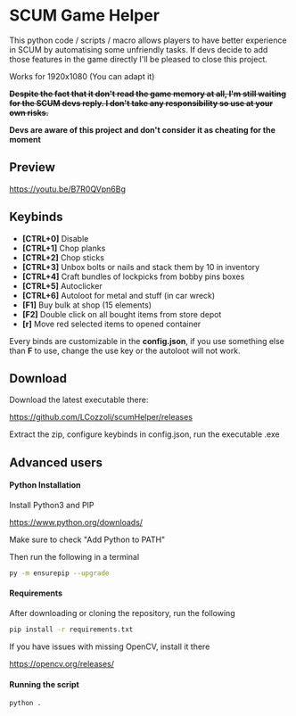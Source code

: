 # SCUM Game Helper

This python code / scripts / macro allows players to have better experience in SCUM by automatising some unfriendly tasks. If devs decide to add those features in the game directly I'll be pleased to close this project.

Works for 1920x1080 (You can adapt it)

~~**Despite the fact that it don't read the game memory at all, I'm still waiting for the SCUM devs reply. I don't take any responsibility so use at your own risks.**~~

**Devs are aware of this project and don't consider it as cheating for the moment**

## Preview

https://youtu.be/B7R0QVpn6Bg

## Keybinds

- **[CTRL+0]** Disable
- **[CTRL+1]** Chop planks
- **[CTRL+2]** Chop sticks
- **[CTRL+3]** Unbox bolts or nails and stack them by 10 in inventory
- **[CTRL+4]** Craft bundles of lockpicks from bobby pins boxes
- **[CTRL+5]** Autoclicker
- **[CTRL+6]** Autoloot for metal and stuff (in car wreck)
- **[F1]** Buy bulk at shop (15 elements)
- **[F2]** Double click on all bought items from store depot
- **[r]** Move red selected items to opened container

Every binds are customizable in the **config.json**, if you use something else than **F** to use, change the use key or the autoloot will not work.

## Download

Download the latest executable there:

https://github.com/LCozzoli/scumHelper/releases

Extract the zip, configure keybinds in config.json, run the executable .exe

## Advanced users

#### Python Installation

Install Python3 and PIP

https://www.python.org/downloads/

Make sure to check "Add Python to PATH"

Then run the following in a terminal

```bash
py -m ensurepip --upgrade
```

#### Requirements

After downloading or cloning the repository, run the following

```bash
pip install -r requirements.txt
```

If you have issues with missing OpenCV, install it there

https://opencv.org/releases/

#### Running the script

```bash
python .
```
